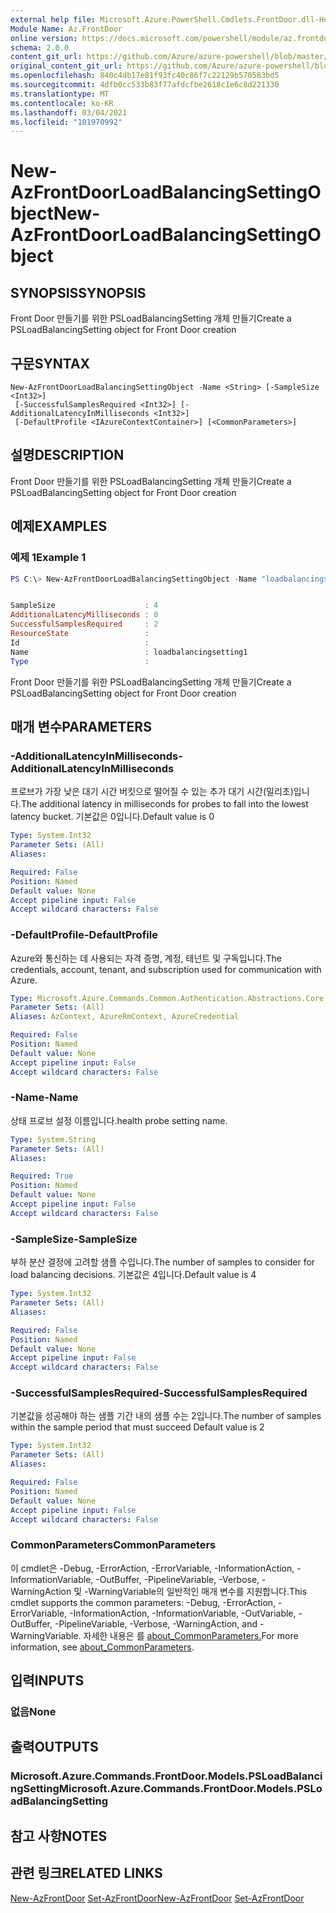 ```yaml
---
external help file: Microsoft.Azure.PowerShell.Cmdlets.FrontDoor.dll-Help.xml
Module Name: Az.FrontDoor
online version: https://docs.microsoft.com/powershell/module/az.frontdoor/new-azfrontdoorloadbalancingsettingobject
schema: 2.0.0
content_git_url: https://github.com/Azure/azure-powershell/blob/master/src/FrontDoor/FrontDoor/help/New-AzFrontDoorLoadBalancingSettingObject.md
original_content_git_url: https://github.com/Azure/azure-powershell/blob/master/src/FrontDoor/FrontDoor/help/New-AzFrontDoorLoadBalancingSettingObject.md
ms.openlocfilehash: 840c4db17e81f93fc40c86f7c22129b570583bd5
ms.sourcegitcommit: 4dfb0cc533b83f77afdcfbe2618c1e6c8d221330
ms.translationtype: MT
ms.contentlocale: ko-KR
ms.lasthandoff: 03/04/2021
ms.locfileid: "101970992"
---
```

# <span data-ttu-id="29dec-101">New-AzFrontDoorLoadBalancingSettingObject</span><span class="sxs-lookup"><span data-stu-id="29dec-101">New-AzFrontDoorLoadBalancingSettingObject</span></span>

## <span data-ttu-id="29dec-102">SYNOPSIS</span><span class="sxs-lookup"><span data-stu-id="29dec-102">SYNOPSIS</span></span>
<span data-ttu-id="29dec-103">Front Door 만들기를 위한 PSLoadBalancingSetting 개체 만들기</span><span class="sxs-lookup"><span data-stu-id="29dec-103">Create a PSLoadBalancingSetting object for Front Door creation</span></span>

## <span data-ttu-id="29dec-104">구문</span><span class="sxs-lookup"><span data-stu-id="29dec-104">SYNTAX</span></span>

```
New-AzFrontDoorLoadBalancingSettingObject -Name <String> [-SampleSize <Int32>]
 [-SuccessfulSamplesRequired <Int32>] [-AdditionalLatencyInMilliseconds <Int32>]
 [-DefaultProfile <IAzureContextContainer>] [<CommonParameters>]
```

## <span data-ttu-id="29dec-105">설명</span><span class="sxs-lookup"><span data-stu-id="29dec-105">DESCRIPTION</span></span>
<span data-ttu-id="29dec-106">Front Door 만들기를 위한 PSLoadBalancingSetting 개체 만들기</span><span class="sxs-lookup"><span data-stu-id="29dec-106">Create a PSLoadBalancingSetting object for Front Door creation</span></span>

## <span data-ttu-id="29dec-107">예제</span><span class="sxs-lookup"><span data-stu-id="29dec-107">EXAMPLES</span></span>

### <span data-ttu-id="29dec-108">예제 1</span><span class="sxs-lookup"><span data-stu-id="29dec-108">Example 1</span></span>
```powershell
PS C:\> New-AzFrontDoorLoadBalancingSettingObject -Name "loadbalancingsetting1"


SampleSize                    : 4
AdditionalLatencyMilliseconds : 0
SuccessfulSamplesRequired     : 2
ResourceState                 :
Id                            :
Name                          : loadbalancingsetting1
Type                          :
```

<span data-ttu-id="29dec-109">Front Door 만들기를 위한 PSLoadBalancingSetting 개체 만들기</span><span class="sxs-lookup"><span data-stu-id="29dec-109">Create a PSLoadBalancingSetting object for Front Door creation</span></span>

## <span data-ttu-id="29dec-110">매개 변수</span><span class="sxs-lookup"><span data-stu-id="29dec-110">PARAMETERS</span></span>

### <span data-ttu-id="29dec-111">-AdditionalLatencyInMilliseconds</span><span class="sxs-lookup"><span data-stu-id="29dec-111">-AdditionalLatencyInMilliseconds</span></span>
<span data-ttu-id="29dec-112">프로브가 가장 낮은 대기 시간 버킷으로 떨어질 수 있는 추가 대기 시간(밀리초)입니다.</span><span class="sxs-lookup"><span data-stu-id="29dec-112">The additional latency in milliseconds for probes to fall into the lowest latency bucket.</span></span> <span data-ttu-id="29dec-113">기본값은 0입니다.</span><span class="sxs-lookup"><span data-stu-id="29dec-113">Default value is 0</span></span>

```yaml
Type: System.Int32
Parameter Sets: (All)
Aliases:

Required: False
Position: Named
Default value: None
Accept pipeline input: False
Accept wildcard characters: False
```

### <span data-ttu-id="29dec-114">-DefaultProfile</span><span class="sxs-lookup"><span data-stu-id="29dec-114">-DefaultProfile</span></span>
<span data-ttu-id="29dec-115">Azure와 통신하는 데 사용되는 자격 증명, 계정, 테넌트 및 구독입니다.</span><span class="sxs-lookup"><span data-stu-id="29dec-115">The credentials, account, tenant, and subscription used for communication with Azure.</span></span>

```yaml
Type: Microsoft.Azure.Commands.Common.Authentication.Abstractions.Core.IAzureContextContainer
Parameter Sets: (All)
Aliases: AzContext, AzureRmContext, AzureCredential

Required: False
Position: Named
Default value: None
Accept pipeline input: False
Accept wildcard characters: False
```

### <span data-ttu-id="29dec-116">-Name</span><span class="sxs-lookup"><span data-stu-id="29dec-116">-Name</span></span>
<span data-ttu-id="29dec-117">상태 프로브 설정 이름입니다.</span><span class="sxs-lookup"><span data-stu-id="29dec-117">health probe setting name.</span></span>

```yaml
Type: System.String
Parameter Sets: (All)
Aliases:

Required: True
Position: Named
Default value: None
Accept pipeline input: False
Accept wildcard characters: False
```

### <span data-ttu-id="29dec-118">-SampleSize</span><span class="sxs-lookup"><span data-stu-id="29dec-118">-SampleSize</span></span>
<span data-ttu-id="29dec-119">부하 분산 결정에 고려할 샘플 수입니다.</span><span class="sxs-lookup"><span data-stu-id="29dec-119">The number of samples to consider for load balancing decisions.</span></span>
<span data-ttu-id="29dec-120">기본값은 4입니다.</span><span class="sxs-lookup"><span data-stu-id="29dec-120">Default value is 4</span></span>

```yaml
Type: System.Int32
Parameter Sets: (All)
Aliases:

Required: False
Position: Named
Default value: None
Accept pipeline input: False
Accept wildcard characters: False
```

### <span data-ttu-id="29dec-121">-SuccessfulSamplesRequired</span><span class="sxs-lookup"><span data-stu-id="29dec-121">-SuccessfulSamplesRequired</span></span>
<span data-ttu-id="29dec-122">기본값을 성공해야 하는 샘플 기간 내의 샘플 수는 2입니다.</span><span class="sxs-lookup"><span data-stu-id="29dec-122">The number of samples within the sample period that must succeed Default value is 2</span></span>

```yaml
Type: System.Int32
Parameter Sets: (All)
Aliases:

Required: False
Position: Named
Default value: None
Accept pipeline input: False
Accept wildcard characters: False
```

### <span data-ttu-id="29dec-123">CommonParameters</span><span class="sxs-lookup"><span data-stu-id="29dec-123">CommonParameters</span></span>
<span data-ttu-id="29dec-124">이 cmdlet은 -Debug, -ErrorAction, -ErrorVariable, -InformationAction, -InformationVariable, -OutBuffer, -PipelineVariable, -Verbose, -WarningAction 및 -WarningVariable의 일반적인 매개 변수를 지원합니다.</span><span class="sxs-lookup"><span data-stu-id="29dec-124">This cmdlet supports the common parameters: -Debug, -ErrorAction, -ErrorVariable, -InformationAction, -InformationVariable, -OutVariable, -OutBuffer, -PipelineVariable, -Verbose, -WarningAction, and -WarningVariable.</span></span> <span data-ttu-id="29dec-125">자세한 내용은 를 [about_CommonParameters.](http://go.microsoft.com/fwlink/?LinkID=113216)</span><span class="sxs-lookup"><span data-stu-id="29dec-125">For more information, see [about_CommonParameters](http://go.microsoft.com/fwlink/?LinkID=113216).</span></span>

## <span data-ttu-id="29dec-126">입력</span><span class="sxs-lookup"><span data-stu-id="29dec-126">INPUTS</span></span>

### <span data-ttu-id="29dec-127">없음</span><span class="sxs-lookup"><span data-stu-id="29dec-127">None</span></span>

## <span data-ttu-id="29dec-128">출력</span><span class="sxs-lookup"><span data-stu-id="29dec-128">OUTPUTS</span></span>

### <span data-ttu-id="29dec-129">Microsoft.Azure.Commands.FrontDoor.Models.PSLoadBalancingSetting</span><span class="sxs-lookup"><span data-stu-id="29dec-129">Microsoft.Azure.Commands.FrontDoor.Models.PSLoadBalancingSetting</span></span>

## <span data-ttu-id="29dec-130">참고 사항</span><span class="sxs-lookup"><span data-stu-id="29dec-130">NOTES</span></span>

## <span data-ttu-id="29dec-131">관련 링크</span><span class="sxs-lookup"><span data-stu-id="29dec-131">RELATED LINKS</span></span>

<span data-ttu-id="29dec-132">[New-AzFrontDoor](./New-AzFrontDoor.md) 
 [Set-AzFrontDoor](./Set-AzFrontDoor.md)</span><span class="sxs-lookup"><span data-stu-id="29dec-132">[New-AzFrontDoor](./New-AzFrontDoor.md)
[Set-AzFrontDoor](./Set-AzFrontDoor.md)</span></span>
